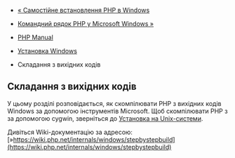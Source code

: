 - [« Самостійне встановлення PHP в
Windows](install.windows.manual.md)
- [Командний рядок PHP у Microsoft Windows
»](install.windows.commandline.md)

- [PHP Manual](index.md)
- [Установка Windows](install.windows.md)
- Складання з вихідних кодів

## Складання з вихідних кодів

У цьому розділі розповідається, як скомпілювати PHP з вихідних кодів
Windows за допомогою інструментів Microsoft. Щоб скомпілювати PHP з
за допомогою cygwin, зверніться до [Установка на
Unix-системи](install.unix.md).

Дивіться Wiki-документацію за адресою:
[»https://wiki.php.net/internals/windows/stepbystepbuild](https://wiki.php.net/internals/windows/stepbystepbuild)
